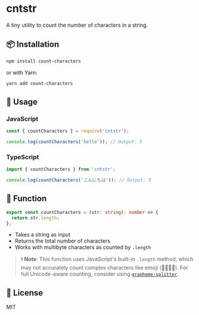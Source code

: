 # cntstr

A tiny utility to count the number of characters in a string.

## 📦 Installation

```bash
npm install count-characters
```

or with Yarn:

```bash
yarn add count-characters
```

## 🚀 Usage

### JavaScript

```js
const { countCharacters } = require('cntstr');

console.log(countCharacters('hello')); // Output: 5
```

### TypeScript

```ts
import { countCharacters } from 'cntstr';

console.log(countCharacters('こんにちは')); // Output: 5
```

## 🧠 Function

```ts
export const countCharacters = (str: string): number => {
  return str.length;
};
```

- Takes a string as input
- Returns the total number of characters
- Works with multibyte characters as counted by `.length`

> ❗ **Note**: This function uses JavaScript's built-in `.length` method, which may not accurately count complex characters like emoji (👨‍👩‍👧‍👦). For full Unicode-aware counting, consider using [`grapheme-splitter`](https://www.npmjs.com/package/grapheme-splitter).

## 📄 License

MIT
